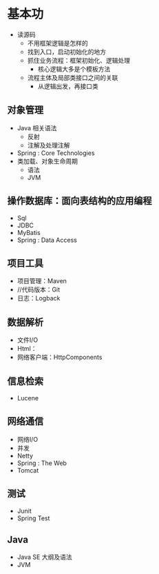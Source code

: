 #  基本功

-   读源码
    -   不用框架逻辑是怎样的
    -   找到入口，启动初始化的地方
    -   抓住业务流程：框架初始化、逻辑处理
        -   核心逻辑大多是个模板方法
    -   流程主体及局部类接口之间的关联
        -   从逻辑出发，再接口类

##  对象管理
-   Java 相关语法
    -   反射
    -   注解及处理注解
-   Spring : Core Technologies
-   类加载、对象生命周期
    -   语法
    -   JVM

##  操作数据库：面向表结构的应用编程
-   Sql
-   JDBC
-   MyBatis
-   Spring : Data Access

##  项目工具
-   项目管理：Maven
-   //代码版本：Git
-   日志：Logback

##  数据解析
-   文件I/O
-   Html：
-   网络客户端：HttpComponents

##  信息检索
-   Lucene

##  网络通信
-   网络I/O
-   并发
-   Netty
-   Spring : The Web
-   Tomcat


##  测试
-   Junit
-   Spring Test

##  Java
-   Java SE 大纲及语法
-   JVM

